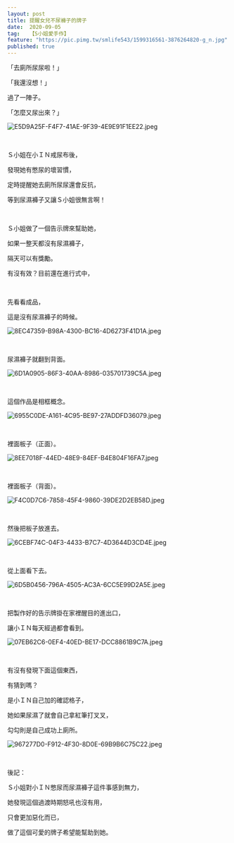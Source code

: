 ```yaml
---
layout: post
title: 提醒女兒不尿褲子的牌子
date:  2020-09-05
tag:   【S小姐愛手作】
feature: "https://pic.pimg.tw/smlife543/1599316561-3876264820-g_n.jpg"
published: true 
---
```

<p>「去廁所尿尿啦！」</p>

<p>「我還沒想！」</p>

<p>過了一陣子。</p>

<p>「怎麼又尿出來？」</p>

<p><img alt="E5D9A25F-F4F7-41AE-9F39-4E9E91F1EE22.jpeg" src="https://pic.pimg.tw/smlife543/1599316561-3876264820-g_n.jpg" title="E5D9A25F-F4F7-41AE-9F39-4E9E91F1EE22.jpeg"></p>

<p>&nbsp;</p>

<p>Ｓ小姐在小ＩＮ戒尿布後，</p>

<p>發現她有憋尿的壞習慣，</p>

<p>定時提醒她去廁所尿尿還會反抗，</p>

<p>等到尿濕褲子又讓Ｓ小姐很無言啊！</p>

<p>&nbsp;</p>

<p>Ｓ小姐做了一個告示牌來幫助她，</p>

<p>如果一整天都沒有尿濕褲子，</p>

<p>隔天可以有獎勵。</p>

<p>有沒有效？目前還在進行式中，</p>

<p>&nbsp;</p>

<p>先看看成品，</p>

<p>這是沒有尿濕褲子的時候。</p>

<p><img alt="8EC47359-B98A-4300-BC16-4D6273F41D1A.jpeg" src="https://pic.pimg.tw/smlife543/1599316556-687732520-g_n.jpg" title="8EC47359-B98A-4300-BC16-4D6273F41D1A.jpeg"></p>

<p>&nbsp;</p>

<p>尿濕褲子就翻到背面。</p>

<p><img alt="6D1A0905-86F3-40AA-8986-035701739C5A.jpeg" src="https://pic.pimg.tw/smlife543/1599316566-226426900-g_n.jpg" title="6D1A0905-86F3-40AA-8986-035701739C5A.jpeg"></p>

<p>&nbsp;</p>

<p>這個作品是相框概念。</p>

<p><img alt="6955C0DE-A161-4C95-BE97-27ADDFD36079.jpeg" src="https://pic.pimg.tw/smlife543/1599316556-465130842-g_n.jpg" title="6955C0DE-A161-4C95-BE97-27ADDFD36079.jpeg"></p>

<p>&nbsp;</p>

<p>裡面板子（正面）。</p>

<p><img alt="8EE7018F-44ED-48E9-84EF-B4E804F16FA7.jpeg" src="https://pic.pimg.tw/smlife543/1599316556-2485426233-g_n.jpg" title="8EE7018F-44ED-48E9-84EF-B4E804F16FA7.jpeg"></p>

<p>&nbsp;</p>

<p>裡面板子（背面）。</p>

<p><img alt="F4C0D7C6-7858-45F4-9860-39DE2D2EB58D.jpeg" src="https://pic.pimg.tw/smlife543/1599316557-175717801-g_n.jpg" title="F4C0D7C6-7858-45F4-9860-39DE2D2EB58D.jpeg"></p>

<p>&nbsp;</p>

<p>然後把板子放進去。</p>

<p><img alt="6CEBF74C-04F3-4433-B7C7-4D3644D3CD4E.jpeg" src="https://pic.pimg.tw/smlife543/1599316561-825416151-g_n.jpg" title="6CEBF74C-04F3-4433-B7C7-4D3644D3CD4E.jpeg"></p>

<p>&nbsp;</p>

<p>從上面看下去。</p>

<p><img alt="6D5B0456-796A-4505-AC3A-6CC5E99D2A5E.jpeg" src="https://pic.pimg.tw/smlife543/1599316561-3336908428-g_n.jpg" title="6D5B0456-796A-4505-AC3A-6CC5E99D2A5E.jpeg"></p>

<p>&nbsp;</p>

<p>把製作好的告示牌掛在家裡醒目的進出口，</p>

<p>讓小ＩＮ每天經過都會看到。</p>

<p><img alt="07EB62C6-0EF4-40ED-BE17-DCC8861B9C7A.jpeg" src="https://pic.pimg.tw/smlife543/1599316563-1295787151-g_n.jpg" title="07EB62C6-0EF4-40ED-BE17-DCC8861B9C7A.jpeg"></p>

<p>&nbsp;</p>

<p>有沒有發現下面這個東西，</p>

<p>有猜到嗎？</p>

<p>是小ＩＮ自己加的確認格子，</p>

<p>她如果尿濕了就會自己拿紅筆打叉叉，</p>

<p>勾勾則是自己成功上廁所。</p>

<p><img alt="967277D0-F912-4F30-8D0E-69B9B6C75C22.jpeg" src="https://pic.pimg.tw/smlife543/1599316566-2253556522-g_n.jpg" title="967277D0-F912-4F30-8D0E-69B9B6C75C22.jpeg"></p>

<p>&nbsp;</p>

<p>後記：</p>

<p>Ｓ小姐對小ＩＮ憋尿而尿濕褲子這件事感到無力，</p>

<p>她發現這個過渡時期怒吼也沒有用，</p>

<p>只會更加惡化而已，</p>

<p>做了這個可愛的牌子希望能幫助到她。</p>

<p>&nbsp;</p>

